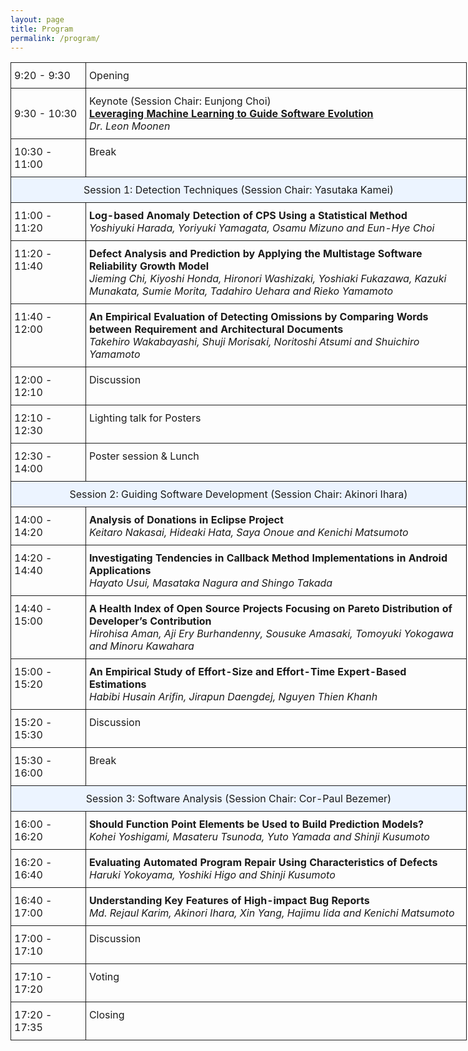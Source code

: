 ```yaml
---
layout: page
title: Program
permalink: /program/
---
```



<style type="text/css">
.tg  {border-collapse:collapse;border-spacing:0;}
.tg td{padding:10px 5px;border-style:solid;border-width:1px;overflow:hidden;word-break:normal;}
.tg th{padding:10px 5px;border-style:solid;border-width:1px;overflow:hidden;word-break:normal;}
.tg .tg-baqh{background-color:#ecf4ff;text-align:center;vertical-align:top}
.tg .tg-yw4l{vertical-align:top}
</style>
<table class="tg" style="undefined;table-layout: fixed; width: 730px">
<colgroup>
<col style="width: 120px">
<col style="width: 610px">
</colgroup>
  <tr>
    <td class="tg-031e">9:20 - 9:30</td>
    <td class="tg-yw4l">Opening</td>
  </tr>
  <tr>
    <td class="tg-031e">9:30 - 10:30</td>
    <td class="tg-yw4l">Keynote (Session Chair: Eunjong Choi)<br>
    <a href="{{ site.baseurl }}/keynote"><b>Leveraging Machine Learning to Guide Software Evolution</b></a><br>
    <i>Dr. Leon Moonen</i></td>
  </tr>
  <tr>
    <td class="tg-yw4l">10:30 - 11:00</td>
    <td class="tg-yw4l">Break</td>
  </tr>
  <tr>
    <td class="tg-baqh" colspan="2">Session 1: Detection Techniques (Session Chair: Yasutaka Kamei)</td>
  </tr>
  <tr>
    <td class="tg-031e">11:00 - 11:20</td>
    <td class="tg-yw4l"><b>Log-based Anomaly Detection of CPS Using a Statistical Method</b><br>
    <i>Yoshiyuki Harada, Yoriyuki Yamagata, Osamu Mizuno and Eun-Hye Choi</i></td>
  </tr>
  <tr>
    <td class="tg-yw4l">11:20 - 11:40</td>
    <td class="tg-yw4l"><b>Defect Analysis and Prediction by Applying the Multistage Software Reliability Growth Model</b><br>
    <i>Jieming Chi, Kiyoshi Honda, Hironori Washizaki, Yoshiaki Fukazawa, Kazuki Munakata, Sumie Morita, Tadahiro Uehara and Rieko Yamamoto</i></td>
  </tr>
  <tr>
    <td class="tg-yw4l">11:40 - 12:00</td>
    <td class="tg-yw4l"><b>An Empirical Evaluation of Detecting Omissions by Comparing Words between Requirement and Architectural Documents</b><br>
    <i>Takehiro Wakabayashi, Shuji Morisaki, Noritoshi Atsumi and Shuichiro Yamamoto</i></td>
  </tr>
  <tr>
    <td class="tg-yw4l">12:00 - 12:10</td>
    <td class="tg-yw4l">Discussion</td>
  </tr>
  <tr>
    <td class="tg-yw4l">12:10 - 12:30</td>
    <td class="tg-yw4l">Lighting talk for Posters</td>
  </tr>
  <tr>
    <td class="tg-yw4l">12:30 - 14:00</td>
    <td class="tg-yw4l">Poster session & Lunch</td>
  </tr>
  <tr>
    <td class="tg-baqh" colspan="2">Session 2: Guiding Software Development (Session Chair: Akinori Ihara)</td>
  </tr>
  <tr>
    <td class="tg-yw4l">14:00 - 14:20</td>
    <td class="tg-yw4l"><b>Analysis of Donations in Eclipse Project</b><br>
    <i>Keitaro Nakasai, Hideaki Hata, Saya Onoue and Kenichi Matsumoto</i></td>
  </tr>
  <tr>
    <td class="tg-yw4l">14:20 - 14:40</td>
    <td class="tg-yw4l"><b>Investigating Tendencies in Callback Method Implementations in Android Applications</b><br>
    <i>Hayato Usui, Masataka Nagura and Shingo Takada</i></td>
  </tr>
  <tr>
    <td class="tg-yw4l">14:40 - 15:00</td>
    <td class="tg-yw4l"><b>A Health Index of Open Source Projects Focusing on Pareto Distribution of Developer’s Contribution</b><br>
    <i>Hirohisa Aman, Aji Ery Burhandenny, Sousuke Amasaki, Tomoyuki Yokogawa and Minoru Kawahara</i></td>
  </tr>
  <tr>
    <td class="tg-yw4l">15:00 - 15:20</td>
    <td class="tg-yw4l"><b>An Empirical Study of Effort-Size and Effort-Time Expert-Based Estimations</b><br>
    <i>Habibi Husain Arifin, Jirapun Daengdej, Nguyen Thien Khanh</i></td>
  </tr>
  <tr>
    <td class="tg-yw4l">15:20 - 15:30</td>
    <td class="tg-yw4l">Discussion</td>
  </tr>
  <tr>
    <td class="tg-yw4l">15:30 - 16:00</td>
    <td class="tg-yw4l">Break</td>
  </tr>
  <tr>
    <td class="tg-baqh" colspan="2">Session 3: Software Analysis (Session Chair: Cor-Paul Bezemer)</td>
  </tr>
  <tr>
    <td class="tg-yw4l">16:00 - 16:20</td>
    <td class="tg-yw4l"><b>Should Function Point Elements be Used to Build Prediction Models?</b><br>
    <i>Kohei Yoshigami, Masateru Tsunoda, Yuto Yamada and Shinji Kusumoto</i></td>
  </tr>
  <tr>
    <td class="tg-yw4l">16:20 - 16:40</td>
    <td class="tg-yw4l"><b>Evaluating Automated Program Repair Using Characteristics of Defects</b><br>
    <i>Haruki Yokoyama, Yoshiki Higo and Shinji Kusumoto</i></td>
  </tr>
  <tr>
    <td class="tg-yw4l">16:40 - 17:00</td>
    <td class="tg-yw4l"><b>Understanding Key Features of High-impact Bug Reports</b><br>
    <i>Md. Rejaul Karim, Akinori Ihara, Xin Yang, Hajimu Iida and Kenichi Matsumoto</i></td>
  </tr>
  <tr>
    <td class="tg-yw4l">17:00 - 17:10</td>
    <td class="tg-yw4l">Discussion</td>
  </tr>
  <tr>
    <td class="tg-yw4l">17:10 - 17:20</td>
    <td class="tg-yw4l">Voting</td>
  </tr>
  <tr>
    <td class="tg-yw4l">17:20 - 17:35</td>
    <td class="tg-yw4l">Closing</td>
  </tr>
</table>
